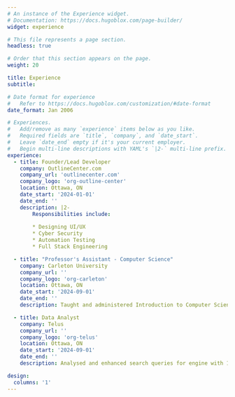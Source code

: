 ```yaml
---
# An instance of the Experience widget.
# Documentation: https://docs.hugoblox.com/page-builder/
widget: experience

# This file represents a page section.
headless: true

# Order that this section appears on the page.
weight: 20

title: Experience
subtitle:

# Date format for experience
#   Refer to https://docs.hugoblox.com/customization/#date-format
date_format: Jan 2006

# Experiences.
#   Add/remove as many `experience` items below as you like.
#   Required fields are `title`, `company`, and `date_start`.
#   Leave `date_end` empty if it's your current employer.
#   Begin multi-line descriptions with YAML's `|2-` multi-line prefix.
experience:
  - title: Founder/Lead Developer
    company: OutlineCenter.com
    company_url: 'outlinecenter.com'
    company_logo: 'org-outline-center'
    location: Ottawa, ON
    date_start: '2024-01-01'
    date_end: ''
    description: |2-
        Responsibilities include:
        
        * Designing UI/UX
        * Cyber Security 
        * Automation Testing
        * Full Stack Engineering

  - title: "Professor's Assistant - Computer Science"
    company: Carleton University
    company_url: ''
    company_logo: 'org-carleton'
    location: Ottawa, ON
    date_start: '2024-09-01'
    date_end: ''
    description: Taught and administered Introduction to Computer Science course

  - title: Data Analyst
    company: Telus
    company_url: ''
    company_logo: 'org-telus'
    location: Ottawa, ON
    date_start: '2024-09-01'
    date_end: ''
    description: Analysed and enhanced search queries for engine with 100's of millions worldwide

design:
  columns: '1'
---
```

